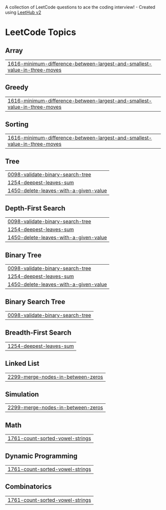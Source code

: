 A collection of LeetCode questions to ace the coding interview! - Created using [LeetHub v2](https://github.com/arunbhardwaj/LeetHub-2.0)
<!---LeetCode Topics Start-->
# LeetCode Topics
## Array
|  |
| ------- |
| [1616-minimum-difference-between-largest-and-smallest-value-in-three-moves](https://github.com/urjabahad/leetcode_answers/tree/master/1616-minimum-difference-between-largest-and-smallest-value-in-three-moves) |
## Greedy
|  |
| ------- |
| [1616-minimum-difference-between-largest-and-smallest-value-in-three-moves](https://github.com/urjabahad/leetcode_answers/tree/master/1616-minimum-difference-between-largest-and-smallest-value-in-three-moves) |
## Sorting
|  |
| ------- |
| [1616-minimum-difference-between-largest-and-smallest-value-in-three-moves](https://github.com/urjabahad/leetcode_answers/tree/master/1616-minimum-difference-between-largest-and-smallest-value-in-three-moves) |
## Tree
|  |
| ------- |
| [0098-validate-binary-search-tree](https://github.com/urjabahad/leetcode_answers/tree/master/0098-validate-binary-search-tree) |
| [1254-deepest-leaves-sum](https://github.com/urjabahad/leetcode_answers/tree/master/1254-deepest-leaves-sum) |
| [1450-delete-leaves-with-a-given-value](https://github.com/urjabahad/leetcode_answers/tree/master/1450-delete-leaves-with-a-given-value) |
## Depth-First Search
|  |
| ------- |
| [0098-validate-binary-search-tree](https://github.com/urjabahad/leetcode_answers/tree/master/0098-validate-binary-search-tree) |
| [1254-deepest-leaves-sum](https://github.com/urjabahad/leetcode_answers/tree/master/1254-deepest-leaves-sum) |
| [1450-delete-leaves-with-a-given-value](https://github.com/urjabahad/leetcode_answers/tree/master/1450-delete-leaves-with-a-given-value) |
## Binary Tree
|  |
| ------- |
| [0098-validate-binary-search-tree](https://github.com/urjabahad/leetcode_answers/tree/master/0098-validate-binary-search-tree) |
| [1254-deepest-leaves-sum](https://github.com/urjabahad/leetcode_answers/tree/master/1254-deepest-leaves-sum) |
| [1450-delete-leaves-with-a-given-value](https://github.com/urjabahad/leetcode_answers/tree/master/1450-delete-leaves-with-a-given-value) |
## Binary Search Tree
|  |
| ------- |
| [0098-validate-binary-search-tree](https://github.com/urjabahad/leetcode_answers/tree/master/0098-validate-binary-search-tree) |
## Breadth-First Search
|  |
| ------- |
| [1254-deepest-leaves-sum](https://github.com/urjabahad/leetcode_answers/tree/master/1254-deepest-leaves-sum) |
## Linked List
|  |
| ------- |
| [2299-merge-nodes-in-between-zeros](https://github.com/urjabahad/leetcode_answers/tree/master/2299-merge-nodes-in-between-zeros) |
## Simulation
|  |
| ------- |
| [2299-merge-nodes-in-between-zeros](https://github.com/urjabahad/leetcode_answers/tree/master/2299-merge-nodes-in-between-zeros) |
## Math
|  |
| ------- |
| [1761-count-sorted-vowel-strings](https://github.com/urjabahad/leetcode_answers/tree/master/1761-count-sorted-vowel-strings) |
## Dynamic Programming
|  |
| ------- |
| [1761-count-sorted-vowel-strings](https://github.com/urjabahad/leetcode_answers/tree/master/1761-count-sorted-vowel-strings) |
## Combinatorics
|  |
| ------- |
| [1761-count-sorted-vowel-strings](https://github.com/urjabahad/leetcode_answers/tree/master/1761-count-sorted-vowel-strings) |
<!---LeetCode Topics End-->